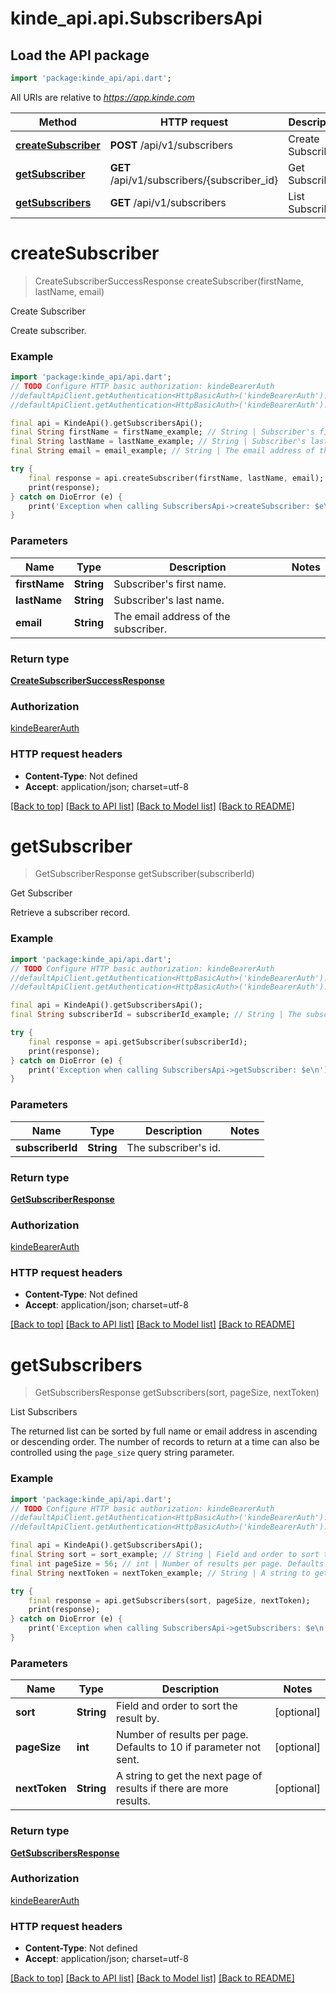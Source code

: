 # kinde_api.api.SubscribersApi

## Load the API package
```dart
import 'package:kinde_api/api.dart';
```

All URIs are relative to *https://app.kinde.com*

Method | HTTP request | Description
------------- | ------------- | -------------
[**createSubscriber**](SubscribersApi.md#createsubscriber) | **POST** /api/v1/subscribers | Create Subscriber
[**getSubscriber**](SubscribersApi.md#getsubscriber) | **GET** /api/v1/subscribers/{subscriber_id} | Get Subscriber
[**getSubscribers**](SubscribersApi.md#getsubscribers) | **GET** /api/v1/subscribers | List Subscribers


# **createSubscriber**
> CreateSubscriberSuccessResponse createSubscriber(firstName, lastName, email)

Create Subscriber

Create subscriber.

### Example
```dart
import 'package:kinde_api/api.dart';
// TODO Configure HTTP basic authorization: kindeBearerAuth
//defaultApiClient.getAuthentication<HttpBasicAuth>('kindeBearerAuth').username = 'YOUR_USERNAME'
//defaultApiClient.getAuthentication<HttpBasicAuth>('kindeBearerAuth').password = 'YOUR_PASSWORD';

final api = KindeApi().getSubscribersApi();
final String firstName = firstName_example; // String | Subscriber's first name.
final String lastName = lastName_example; // String | Subscriber's last name.
final String email = email_example; // String | The email address of the subscriber.

try {
    final response = api.createSubscriber(firstName, lastName, email);
    print(response);
} catch on DioError (e) {
    print('Exception when calling SubscribersApi->createSubscriber: $e\n');
}
```

### Parameters

Name | Type | Description  | Notes
------------- | ------------- | ------------- | -------------
 **firstName** | **String**| Subscriber's first name. | 
 **lastName** | **String**| Subscriber's last name. | 
 **email** | **String**| The email address of the subscriber. | 

### Return type

[**CreateSubscriberSuccessResponse**](CreateSubscriberSuccessResponse.md)

### Authorization

[kindeBearerAuth](../README.md#kindeBearerAuth)

### HTTP request headers

 - **Content-Type**: Not defined
 - **Accept**: application/json; charset=utf-8

[[Back to top]](#) [[Back to API list]](../README.md#documentation-for-api-endpoints) [[Back to Model list]](../README.md#documentation-for-models) [[Back to README]](../README.md)

# **getSubscriber**
> GetSubscriberResponse getSubscriber(subscriberId)

Get Subscriber

Retrieve a subscriber record. 

### Example
```dart
import 'package:kinde_api/api.dart';
// TODO Configure HTTP basic authorization: kindeBearerAuth
//defaultApiClient.getAuthentication<HttpBasicAuth>('kindeBearerAuth').username = 'YOUR_USERNAME'
//defaultApiClient.getAuthentication<HttpBasicAuth>('kindeBearerAuth').password = 'YOUR_PASSWORD';

final api = KindeApi().getSubscribersApi();
final String subscriberId = subscriberId_example; // String | The subscriber's id.

try {
    final response = api.getSubscriber(subscriberId);
    print(response);
} catch on DioError (e) {
    print('Exception when calling SubscribersApi->getSubscriber: $e\n');
}
```

### Parameters

Name | Type | Description  | Notes
------------- | ------------- | ------------- | -------------
 **subscriberId** | **String**| The subscriber's id. | 

### Return type

[**GetSubscriberResponse**](GetSubscriberResponse.md)

### Authorization

[kindeBearerAuth](../README.md#kindeBearerAuth)

### HTTP request headers

 - **Content-Type**: Not defined
 - **Accept**: application/json; charset=utf-8

[[Back to top]](#) [[Back to API list]](../README.md#documentation-for-api-endpoints) [[Back to Model list]](../README.md#documentation-for-models) [[Back to README]](../README.md)

# **getSubscribers**
> GetSubscribersResponse getSubscribers(sort, pageSize, nextToken)

List Subscribers

The returned list can be sorted by full name or email address in ascending or descending order. The number of records to return at a time can also be controlled using the `page_size` query string parameter. 

### Example
```dart
import 'package:kinde_api/api.dart';
// TODO Configure HTTP basic authorization: kindeBearerAuth
//defaultApiClient.getAuthentication<HttpBasicAuth>('kindeBearerAuth').username = 'YOUR_USERNAME'
//defaultApiClient.getAuthentication<HttpBasicAuth>('kindeBearerAuth').password = 'YOUR_PASSWORD';

final api = KindeApi().getSubscribersApi();
final String sort = sort_example; // String | Field and order to sort the result by.
final int pageSize = 56; // int | Number of results per page. Defaults to 10 if parameter not sent.
final String nextToken = nextToken_example; // String | A string to get the next page of results if there are more results.

try {
    final response = api.getSubscribers(sort, pageSize, nextToken);
    print(response);
} catch on DioError (e) {
    print('Exception when calling SubscribersApi->getSubscribers: $e\n');
}
```

### Parameters

Name | Type | Description  | Notes
------------- | ------------- | ------------- | -------------
 **sort** | **String**| Field and order to sort the result by. | [optional] 
 **pageSize** | **int**| Number of results per page. Defaults to 10 if parameter not sent. | [optional] 
 **nextToken** | **String**| A string to get the next page of results if there are more results. | [optional] 

### Return type

[**GetSubscribersResponse**](GetSubscribersResponse.md)

### Authorization

[kindeBearerAuth](../README.md#kindeBearerAuth)

### HTTP request headers

 - **Content-Type**: Not defined
 - **Accept**: application/json; charset=utf-8

[[Back to top]](#) [[Back to API list]](../README.md#documentation-for-api-endpoints) [[Back to Model list]](../README.md#documentation-for-models) [[Back to README]](../README.md)

